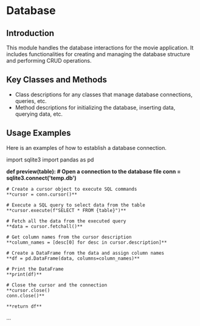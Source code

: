 # Database

## Introduction
This module handles the database interactions for the movie application. It includes functionalities for creating and managing the database structure and performing CRUD operations.

## Key Classes and Methods
- Class descriptions for any classes that manage database connections, queries, etc.
- Method descriptions for initializing the database, inserting data, querying data, etc.

## Usage Examples
Here is an examples of how to establish a database connection.

import sqlite3
import pandas as pd

**def preview(table):
    # Open a connection to the database file
    conn = sqlite3.connect('temp.db')**
    
    # Create a cursor object to execute SQL commands
    **cursor = conn.cursor()**

    # Execute a SQL query to select data from the table
    **cursor.execute(f"SELECT * FROM {table}")**

    # Fetch all the data from the executed query
    **data = cursor.fetchall()**

    # Get column names from the cursor description
    **column_names = [desc[0] for desc in cursor.description]**

    # Create a DataFrame from the data and assign column names
    **df = pd.DataFrame(data, columns=column_names)**

    # Print the DataFrame
    **print(df)**

    # Close the cursor and the connection
    **cursor.close()
    conn.close()**

    **return df** 

...

